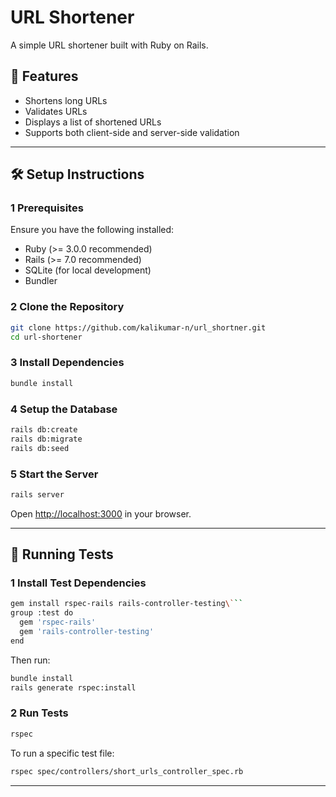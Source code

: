 # URL Shortener

A simple URL shortener built with Ruby on Rails.

## 🚀 Features
- Shortens long URLs
- Validates URLs
- Displays a list of shortened URLs
- Supports both client-side and server-side validation

---

## 🛠️ Setup Instructions

### 1 Prerequisites
Ensure you have the following installed:
- Ruby (>= 3.0.0 recommended)
- Rails (>= 7.0 recommended)
- SQLite (for local development)
- Bundler

### 2 Clone the Repository
```sh
git clone https://github.com/kalikumar-n/url_shortner.git
cd url-shortener
```

### 3 Install Dependencies
```sh
bundle install
```

### 4 Setup the Database
```sh
rails db:create
rails db:migrate
rails db:seed
```

### 5 Start the Server
```sh
rails server
```
Open [http://localhost:3000](http://localhost:3000) in your browser.

---

## 🧪 Running Tests

### 1 Install Test Dependencies
```sh
gem install rspec-rails rails-controller-testing\```
group :test do
  gem 'rspec-rails'
  gem 'rails-controller-testing'
end
```
Then run:
```sh
bundle install
rails generate rspec:install
```

### 2 Run Tests
```sh
rspec
```
To run a specific test file:
```sh
rspec spec/controllers/short_urls_controller_spec.rb
```

---
